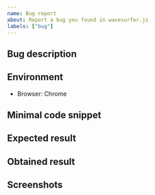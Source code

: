 ```yaml
---
name: Bug report
about: Report a bug you found in wavesurfer.js
labels: ["bug"]
---
```


<!--
BEFORE SUBMITTING:
 * Please search in the existing issues to make sure this issue hasn't been reported already
 * Consider starting a discussion in the forum if you're not 100% certain it's a bug. Forum link: https://github.com/katspaugh/wavesurfer.js/discussions/categories/q-a
-->

## Bug description


## Environment
 - Browser: Chrome

## Minimal code snippet


## Expected result


## Obtained result


## Screenshots
